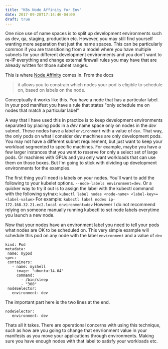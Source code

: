 ```yaml
---
title: "K8s Node Affinity for Env"
date: 2017-09-28T17:14:46-04:00
draft: true
---
```


One nice use of name spaces is to split up development environments such as dev, qa, staging, production etc. However, you may still find yourself wanting more separation that just the name spaces. This can be particularly common if you are transitioning from a model where you have multiple subnets for your different development environments and you don't want to re-IP everything and change external firewall rules you may have that are already written for those subnet ranges. 

This is where [Node Affinity](https://kubernetes.io/docs/concepts/configuration/assign-pod-node/#node-affinity-beta-feature) comes in. From the docs 
> it allows you to constrain which nodes your pod is eligible to schedule on, based on labels on the node.

Conceptually it works like this. You have a node that has a particular label. In your pod manifest you have a rule that states "only schedule me on nodes that match a particular label"

A way that I have used this in practice is to keep development environments separated by placing pods in a _dev_ name space only on nodes in the _dev_ subnet. These nodes have a label `environment` with a value of `dev`. That way, the only pods on what I consider dev machines are only development pods. You may not have a different subnet requirement, but just want to keep your workload segmented to specific machines. For example, maybe you have a few larger instances that you want to reserve for only a select set of large pods. Or machines with GPUs and you only want workloads that can use them on those boxes. But I'm going to stick with dividing up development environments for the examples. 

The first thing you'll need is labels on your nodes. You'll want to add the following to your kubelet options. `--node-labels environment=dev`. Or a quicker way to try it out is to assign the label with the kubectl command with the following sytnax:
`kubectl label nodes <node-name> <label-key>=<label-value>` 
For example:
`kubectl label nodes ip-172.168.32.21.ec2.local environment=dev`
However I do not recommend relying on someone manually running kubectl to set node labels everytime you launch a new node. 

Now that your nodes have an environment label you need to tell your pods what nodes are OK to be scheduled on. This very simple example will schedule this pod on any node with the label `environment` and a value of `dev`
```apiVersion: v1
kind: Pod
metadata:
 name: mypod
spec:
 containers:
   - name: myshell
     image: "ubuntu:14.04"
     command:
       - /bin/sleep
       - "300"
 nodeSelector:
   environment: dev
```

The important part here is the two lines at the end. 
``` 
nodeSelector:  
   environment: dev
```

Thats all it takes. There are operational concerns with using this technique, such as how are you going to change that envrionment value in your manifests as you move your applications through environments. Making sure you have enough nodes with that label to satisfy your workloads etc. 